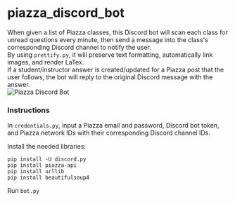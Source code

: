# piazza_discord_bot

When given a list of Piazza classes, this Discord bot will scan each class for unread questions every minute, then send a message into the class's corresponding Discord channel to notify the user.  
By using `prettify.py`, it will preserve text formatting, automatically link images, and render LaTex.  
If a student/instructor answer is created/updated for a Piazza post that the user follows, the bot will reply to the original Discord message with the answer.  
![Piazza Discord Bot](https://user-images.githubusercontent.com/67713010/208268100-b5c5010f-c184-406d-9878-5aa0964a0878.jpg)

### Instructions
In `credentials.py`, input a Piazza email and password, Discord bot token, and Piazza network IDs with their corresponding Discord channel IDs.  

Install the needed libraries:  
```
pip install -U discord.py  
pip install piazza-api  
pip install urllib  
pip install beautifulsoup4  
```
Run `bot.py`
